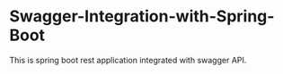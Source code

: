 # Swagger-Integration-with-Spring-Boot
This is spring boot rest application integrated with swagger API.

